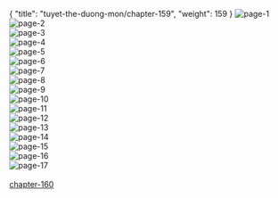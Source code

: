 { "title": "tuyet-the-duong-mon/chapter-159", "weight": 159 }
<img src="tuyet-the-duong-mon_0159_01-a53dbefe8c003dbe21158952e3c60cf1.webp" alt="page-1" origin="http://1.bp.blogspot.com/-rLSRsapOTuk/W1w0hKa9IrI/AAAAAAABNjE/l9aFwRQ1IKs8DtnLy4x-A7F7aNAiNBQqQCLcBGAs/s1600/0001.jpg?imgmax=0"><br/>
<img src="tuyet-the-duong-mon_0159_02-e9aad6525ba2dcd0cad49d07d0a7ce5f.webp" alt="page-2" origin="http://1.bp.blogspot.com/-FWWFDCcDzoE/W1w0hIOtQMI/AAAAAAABNjM/wEzvVDm14EAmJRWAy6FaCAolxs7c4WlDACLcBGAs/s1600/0002.jpg?imgmax=0"><br/>
<img src="tuyet-the-duong-mon_0159_03-0abc9bf8ec43ffff238e3b4d7be63d59.webp" alt="page-3" origin="http://1.bp.blogspot.com/-bNmvTl14ziQ/W1w0hyhAGDI/AAAAAAABNjQ/ttetzduO8jEbb19m2YRwf7EoYjSSks1AwCLcBGAs/s1600/0003.jpg?imgmax=0"><br/>
<img src="tuyet-the-duong-mon_0159_04-a8267d2497804228855725d4f73f1e04.webp" alt="page-4" origin="http://1.bp.blogspot.com/-zgbPVmxxVao/W1w0h7lHakI/AAAAAAABNjU/bcWpQgnZ4zEmWOrxNWbceEB1EEPwg1fhwCLcBGAs/s1600/0004.jpg?imgmax=0"><br/>
<img src="tuyet-the-duong-mon_0159_05-cacf7349c2f3473659322f4087229b6c.webp" alt="page-5" origin="http://1.bp.blogspot.com/-NTSMv68BGWo/W1w0iKc9h1I/AAAAAAABNjY/vseedWWpkPciJ02NthELeKIU0eUYU2GOQCLcBGAs/s1600/0005.jpg?imgmax=0"><br/>
<img src="tuyet-the-duong-mon_0159_06-78f5bd901aeab05ade39a0861e3bf4d6.webp" alt="page-6" origin="http://1.bp.blogspot.com/-1SAv5OLaV4c/W1w0iRkZxrI/AAAAAAABNjc/ABRyukUHEUY51sQLX4mHsEWzG_xmCUQuACLcBGAs/s1600/0006.jpg?imgmax=0"><br/>
<img src="tuyet-the-duong-mon_0159_07-2a40efdd6953fc2d2768cacae6aca3bb.webp" alt="page-7" origin="http://1.bp.blogspot.com/-IdF2Up4IALM/W1w0iRS46ZI/AAAAAAABNjg/NQmyDzG_YD0Mz6zaX-OjwmWenjR4egkUgCLcBGAs/s1600/0007.jpg?imgmax=0"><br/>
<img src="tuyet-the-duong-mon_0159_08-1885ad40913eb7a522093491c6ab85d5.webp" alt="page-8" origin="http://1.bp.blogspot.com/-BL4sRTkEuZc/W1w0ihHP5cI/AAAAAAABNjk/0rnWt0Uo9O8H9F8LWaZ5J7-KAzP9bkSOwCLcBGAs/s1600/0008.jpg?imgmax=0"><br/>
<img src="tuyet-the-duong-mon_0159_09-182b8a7fdcfc11bb8b5350ceb34f9902.webp" alt="page-9" origin="http://1.bp.blogspot.com/-i9g2v1YC-bs/W1w0igZxoNI/AAAAAAABNjo/miJ3zn4S6AMucKpbzhqGg0zdC3F47T6nQCLcBGAs/s1600/0009.jpg?imgmax=0"><br/>
<img src="tuyet-the-duong-mon_0159_10-3487e8e991f778e75c6f867d74e8f229.webp" alt="page-10" origin="http://1.bp.blogspot.com/-uf-Ca4O0pY8/W1w0i-OkQ-I/AAAAAAABNjs/EVw20ZTXIAwViILyUjj4xOG7TucFKtwwACLcBGAs/s1600/0010.jpg?imgmax=0"><br/>
<img src="tuyet-the-duong-mon_0159_11-575ce0169039bfc04be8f17e821eee84.webp" alt="page-11" origin="http://1.bp.blogspot.com/-MfKX9zAzvMA/W1w0jKAn5oI/AAAAAAABNjw/f3ugKLQiwtkIpXr0eHhr-RMjb-hT0E75QCLcBGAs/s1600/0011.jpg?imgmax=0"><br/>
<img src="tuyet-the-duong-mon_0159_12-705ff33572b8b8fbcf14357b7b2bf4d8.webp" alt="page-12" origin="http://1.bp.blogspot.com/-clnaQwZXSt0/W1w0jEgQfZI/AAAAAAABNj0/ZO-X4yqgUII98zVCGqWz11Ic3mRRtCMtgCLcBGAs/s1600/0012.jpg?imgmax=0"><br/>
<img src="tuyet-the-duong-mon_0159_13-d3d0891e151620dfc562adbef65b1780.webp" alt="page-13" origin="http://1.bp.blogspot.com/-tMTuS6LDYwE/W1w0jOffmPI/AAAAAAABNj4/Vml_gWWJb0MYF0kmRLzfQ8K65bkgCOkpQCLcBGAs/s1600/0013.jpg?imgmax=0"><br/>
<img src="tuyet-the-duong-mon_0159_14-1249e503015ce11bdbe60fdca35720b8.webp" alt="page-14" origin="http://1.bp.blogspot.com/-_eMoJLHQ_-8/W1w0jv3kbHI/AAAAAAABNj8/vGGvHY-_Wd4YqMQS4uX2cZ9b5BJmqWm3ACLcBGAs/s1600/0014.jpg?imgmax=0"><br/>
<img src="tuyet-the-duong-mon_0159_15-5657d819df1c1ead351509e17ac4a759.webp" alt="page-15" origin="http://1.bp.blogspot.com/-5KE59Zo8rjI/W1w0jtGdO3I/AAAAAAABNkA/maDx54qRXgoGM0LApqvP0pOtc3w-jNFrgCLcBGAs/s1600/0015.jpg?imgmax=0"><br/>
<img src="tuyet-the-duong-mon_0159_16-09b028bbad8d8a94af95e7bc2d58ea94.webp" alt="page-16" origin="http://1.bp.blogspot.com/-z3XXVCbd7AQ/W1w0j12WZdI/AAAAAAABNkE/ut3etMItjcgbvc8EdK8QZJapONMeRFyiQCLcBGAs/s1600/0016.jpg?imgmax=0"><br/>
<img src="tuyet-the-duong-mon_0159_17-ff594f6459cecccbba12538792a7ea98.webp" alt="page-17" origin="http://1.bp.blogspot.com/-XSIyWgrtF4U/W1w0j8gCqfI/AAAAAAABNkI/n4g6yovIAr0EjDV9ZRKyfECufvkNr_7ngCLcBGAs/s1600/0017.jpg?imgmax=0"><br/>
<br/><a class="nextchap" href="/tuyet-the-duong-mon/chapter-160">chapter-160</a>
